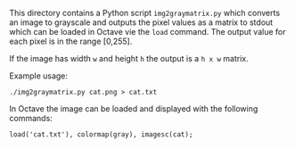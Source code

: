 This directory contains a Python script `img2graymatrix.py` which converts an image to grayscale and outputs the pixel values as a matrix to stdout which can be loaded in Octave vie the `load` command. The output value for each pixel is in the range [0,255].

If the image has width `w` and height `h` the output is a `h x w` matrix.

Example usage:

```./img2graymatrix.py cat.png > cat.txt```

In Octave the image can be loaded and displayed with the following commands:

```load('cat.txt'), colormap(gray), imagesc(cat);```

